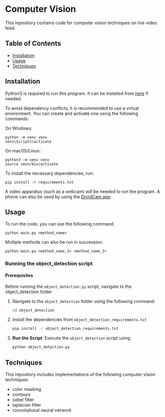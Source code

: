 # Computer Vision

This repository contains code for computer vision techniques on live video feed.

## Table of Contents
- [Installation](#installation)
- [Usage](#usage)
- [Techniques](#techniques)

## Installation
Python3 is required to run this program. It can be installed from [here](https://www.python.org/downloads/) if needed.

To avoid dependency conflicts, it is recommended to use a virtual environment. You can create and activate one using the following commands:

On Windows:
```
python -m venv venv
venv\Scripts\activate
```

On macOS/Linux:
```
python3 -m venv venv
source venv/bin/activate
```
To install the necessary dependencies, run:
```
pip install -r requirements.txt
```
A video apparatus (such as a webcam) will be needed to run the program. A phone can also be used by using the [DroidCam app](https://droidcam.app/)
## Usage
To run the code, you can use the following command:
```
python main.py <method_name>
```
Multiple methods can also be run in succession:
```
python main.py <method_name_1> <method_name_2>
```
### Running the object_detection script

#### Prerequisites
Before running the `object_detection.py` script, navigate to the object_detection folder

1. Navigate to the `object_detection` folder using the following command:
    ```bash
    cd object_detection
    ```
2. Install the dependencies from `object_detection_requirements.txt`
    ```bash
    pip install -r object_detection_requirements.txt
    ```

3. **Run the Script**:
    Execute the `object_detection` script using:
    ```bash
    python object_detection.py
    ```


## Techniques
This repository includes implementations of the following computer vision techniques:
- color masking
- contours
- sobel filter
- laplacian filter
- convolutional neural network
